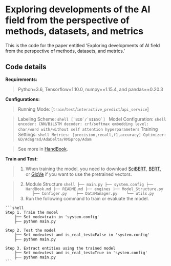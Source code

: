 # Exploring developments of the AI field from the perspective of methods, datasets, and metrics
This is the code for the paper entitled 'Exploring developments of AI field from the perspective of methods, datasets, and metrics.'

## Code details

**Requirements:**  
>Python=3.6, Tensorflow=1.10.0, numpy==1.15.4, and pandas==0.20.3

**Configurations:** 
>Running Mode: [`train`/`test`/`interactive_predict`/`api_service`]

>Labeling Scheme: 
    ```shell
        [`BIO`/`BIESO`]
    ```
>Model Configuration:
    ``` shell
        encoder: CNN/BiLSTM
        decoder: crf/softmax
        embedding level: char/word
        with/without self attention
        hyperparameters
    ```
>Training Settings: 
    ```shell
        Metrics: [precision,recall,f1,accuracy]
        Optimizer: GD/Adagrad/AdaDelta/RMSprop/Adam
    ```
    
>See more in [HandBook](HandBook.md).

**Train and Test:**  
>1. When training the model, you need to download [SciBERT](https://github.com/allenai/scibert), [BERT](https://github.com/google-research/bert), or [GloVe](https://nlp.stanford.edu/projects/glove/) if you want to use the pretrained vectors.

>2. Module Structure
    ```shell
    ├── main.py
    ├── system.config
    ├── HandBook.md
    ├── README.md
    ├── engines
        ├── Model_Structure.py
       ├── Configer.py
       ├── DataManager.py
       └── utils.py
    ```
>3. Run the following command to train or evaluate the model.

    ```shell
    Step 1. Train the model
        ├── Set mode=train in 'system.config'
        ├── python main.py

    Step 2. Test the model
        ├── Set mode=test and is_real_test=False in 'system.config'
        ├── python main.py

    Step 3. Extract entities using the trained model
        ├── Set mode=test and is_real_test=True in 'system.config'
        ├── python main.py
    ```